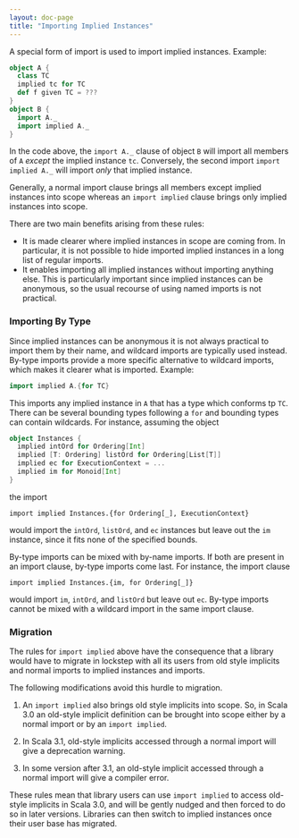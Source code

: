 ```yaml
---
layout: doc-page
title: "Importing Implied Instances"
---
```


A special form of import is used to import implied instances. Example:
```scala
object A {
  class TC
  implied tc for TC
  def f given TC = ???
}
object B {
  import A._
  import implied A._
}
```
In the code above, the `import A._` clause of object `B` will import all members
of `A` _except_ the implied instance `tc`. Conversely, the second import `import implied A._` will import _only_ that implied instance.

Generally, a normal import clause brings all members except implied instances into scope whereas an `import implied` clause brings only implied instances into scope.

There are two main benefits arising from these rules:

 - It is made clearer where implied instances in scope are coming from. In particular, it is not possible to hide imported implied instances in a long list of regular imports.
 - It enables importing all implied instances
   without importing anything else. This is particularly important since implied
   instances can be anonymous, so the usual recourse of using named imports is not
   practical.

### Importing By Type

Since implied instances can be anonymous it is not always practical to import them by their name, and wildcard imports are typically used instead. By-type imports provide a more specific alternative to wildcard imports, which makes it clearer what is imported. Example:

```scala
import implied A.{for TC}
```
This imports any implied instance in `A` that has a type which conforms tp `TC`. There can be several bounding types following a `for` and bounding types can contain wildcards.
For instance, assuming the object
```scala
object Instances {
  implied intOrd for Ordering[Int]
  implied [T: Ordering] listOrd for Ordering[List[T]]
  implied ec for ExecutionContext = ...
  implied im for Monoid[Int]
}
```
the import
```
import implied Instances.{for Ordering[_], ExecutionContext}
```
would import the `intOrd`, `listOrd`, and `ec` instances but leave out the `im` instance, since it fits none of the specified bounds.

By-type imports can be mixed with by-name imports. If both are present in an import clause, by-type imports come last. For instance, the import clause
```
import implied Instances.{im, for Ordering[_]}
```
would import `im`, `intOrd`, and `listOrd` but leave out `ec`. By-type imports cannot be mixed with a wildcard import in the same import clause.

### Migration

The rules for `import implied` above have the consequence that a library
would have to migrate in lockstep with all its users from old style implicits and
normal imports to implied instances and imports.

The following modifications avoid this hurdle to migration.

 1. An `import implied` also brings old style implicits into scope. So, in Scala 3.0
    an old-style implicit definition can be brought into scope either by a normal import or
    by an `import implied`.

 2. In Scala 3.1, old-style implicits accessed through a normal import
    will give a deprecation warning.

 3. In some version after 3.1, an old-style implicit accessed through a normal import
    will give a compiler error.

These rules mean that library users can use `import implied` to access old-style implicits in Scala 3.0,
and will be gently nudged and then forced to do so in later versions. Libraries can then switch to
implied instances once their user base has migrated.
